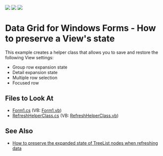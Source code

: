 <!-- default badges list -->
![](https://img.shields.io/endpoint?url=https://codecentral.devexpress.com/api/v1/VersionRange/128630638/13.1.4%2B)
[![](https://img.shields.io/badge/Open_in_DevExpress_Support_Center-FF7200?style=flat-square&logo=DevExpress&logoColor=white)](https://supportcenter.devexpress.com/ticket/details/E776)
[![](https://img.shields.io/badge/📖_How_to_use_DevExpress_Examples-e9f6fc?style=flat-square)](https://docs.devexpress.com/GeneralInformation/403183)
<!-- default badges end -->

# Data Grid for Windows Forms - How to preserve a View's state

This example creates a helper class that allows you to save and restore the following View settings:
- Group row expansion state
- Detail expansion state
- Multiple row selection
- Focused row 

<!-- default file list -->
## Files to Look At

* [Form1.cs](./CS/Form1.cs) (VB: [Form1.vb](./VB/Form1.vb))
* [RefreshHelperClass.cs](./CS/RefreshHelperClass.cs) (VB: [RefreshHelperClass.vb](./VB/RefreshHelperClass.vb))
<!-- default file list end -->

## See Also

- [How to preserve the expanded state of TreeList nodes when refreshing data](https://www.devexpress.com/Support/Center/p/A1249)
